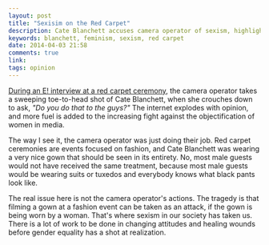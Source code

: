 ```yaml
---
layout: post
title: "Sexisim on the Red Carpet"
description: Cate Blanchett accuses camera operator of sexism, highlights larger issues
keywords: blanchett, feminism, sexism, red carpet
date: 2014-04-03 21:58
comments: true
link: 
tags: opinion
---
```

[During an E! interview at a red carpet ceremony](http://mattsgifs.com/post/73774946424), the camera operator takes a sweeping toe-to-head shot of Cate Blanchett, when she crouches down to ask, _"Do you do that to the guys?"_ The internet explodes with opinion, and more fuel is added to the increasing fight against the objectification of women in media.

The way I see it, the camera operator was just doing their job. Red carpet ceremonies are events focused on fashion, and Cate Blanchett was wearing a very nice gown that should be seen in its entirety. No, most male guests would not have received the same treatment, because most male guests would be wearing suits or tuxedos and everybody knows what black pants look like. 

The real issue here is not the camera operator's actions. The tragedy is that filming a gown at a fashion event can be taken as an attack, if the gown is being worn by a woman. That's where sexism in our society has taken us. There is a lot of work to be done in changing attitudes and healing wounds before gender equality has a shot at realization.